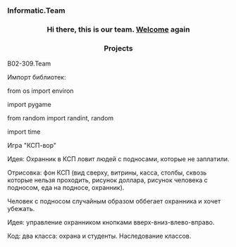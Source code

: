 ### Informatic.Team
<h3 align="center">Hi there, this is our team. <a href="https://dashashat.ru/" target="_blank">Welcome</a> again
<h3 align="center">Projects</h3>
B02-309.Team


Импорт библиотек:

from os import environ

import pygame  

from random import randint, random

import time


Игра "КСП-вор"

Идея:
Охранник в КСП ловит людей с подносами, которые не заплатили.

Отрисовка: 
фон КСП (вид сверху, витрины, касса, столбы, сквозь которые нельзя проходить, рисунок доллара, рисунок человека с подносом, еда на подносе, охранник).

Человек с подносом случайным образом оббегает охранника и хочет убежать.

Идея: управление охранником кнопками вверх-вниз-влево-вправо.

Код:
два класса: охрана и студенты. Наследование классов.

